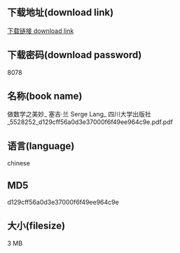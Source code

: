## 下载地址(download link)
[下载链接 download link](https://voluble-croquembouche-d321dc.netlify.app/?s=%E5%81%9A%E6%95%B0%E5%AD%A6%E4%B9%8B%E7%BE%8E%E5%A6%99_+%E5%A1%9E%E5%90%89%C2%B7%E5%85%B0+Serge+Lang_+%E5%9B%9B%E5%B7%9D%E5%A4%A7%E5%AD%A6%E5%87%BA%E7%89%88%E7%A4%BE_5528252_d129cff56a0d3e37000f6f49ee964c9e.pdf)

## 下载密码(download password)
8078

## 名称(book name)
做数学之美妙_ 塞吉·兰 Serge Lang_ 四川大学出版社_5528252_d129cff56a0d3e37000f6f49ee964c9e.pdf.pdf

## 语言(language)
chinese

## MD5
d129cff56a0d3e37000f6f49ee964c9e

## 大小(filesize)
3 MB
